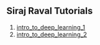 Siraj Raval Tutorials
---


1. [intro_to_deep_learning_1](intro_to_deep_learning_1/Intro_to_Deep_Learning_1_-_How_to_Do_Linear_Regression_using_Gradient_Descent.ipynb)
2. [intro_to_deep_learning_2](intro_to_deep_learning_2/Intro_to_deep_learning_2_-_How_to_Use_Tensorflow_for_Classification.ipynb)
